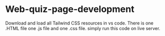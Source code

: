 # Web-quiz-page-development

Download and load all Tailwind CSS resources in vs code. 
There is one .HTML file one .js file and one .css file. 
simply run this code on live server.

